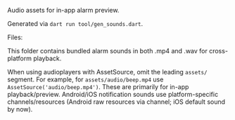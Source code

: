 Audio assets for in-app alarm preview.

Generated via `dart run tool/gen_sounds.dart`.

Files:

This folder contains bundled alarm sounds in both .mp4 and .wav for cross-platform playback.

When using audioplayers with AssetSource, omit the leading `assets/` segment.
For example, for `assets/audio/beep.mp4` use `AssetSource('audio/beep.mp4')`.
These are primarily for in-app playback/preview. Android/iOS notification sounds use
platform-specific channels/resources (Android raw resources via channel; iOS default sound by now).

